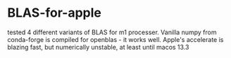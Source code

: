 # BLAS-for-apple
tested 4 different variants of BLAS for m1 processer. Vanilla numpy from conda-forge is compiled for openblas - it works well. Apple's accelerate is blazing fast, but numerically unstable, at least until macos 13.3

